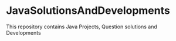 # JavaSolutionsAndDevelopments
This repository contains Java Projects, Question solutions and Developments  
